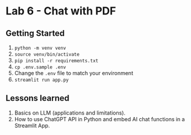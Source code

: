 # Lab 6 - Chat with PDF

## Getting Started

1. `python -m venv venv`
1. `source venv/bin/activate`
1. `pip install -r requirements.txt`
1. `cp .env.sample .env`
1. Change the `.env` file to match your environment
1. `streamlit run app.py`

## Lessons learned
1. Basics on LLM (applications and limitations).
2. How to use ChatGPT API in Python and embed AI chat functions in a Streamlit App.
